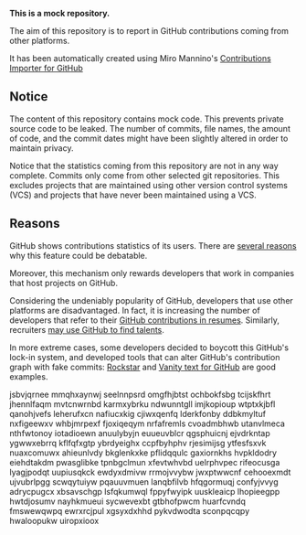 **This is a mock repository.** 

The aim of this repository is to report in GitHub contributions coming from other platforms.

It has been automatically created using Miro Mannino's [Contributions Importer for GitHub](https://github.com/miromannino/contributions-importer-for-github)

## Notice

The content of this repository contains mock code. This prevents private source code to be leaked. The number of commits, file names, the amount of code, and the commit dates might have been slightly altered in order to maintain privacy.

Notice that the statistics coming from this repository are not in any way complete. Commits only come from other selected git repositories. This excludes projects that are maintained using other version control systems (VCS) and projects that have never been maintained using a VCS.

## Reasons

GitHub shows contributions statistics of its users. There are [several reasons](https://github.com/isaacs/github/issues/627) why this feature could be debatable.

Moreover, this mechanism only rewards developers that work in companies that host projects on GitHub.

Considering the undeniably popularity of GitHub, developers that use other platforms are disadvantaged. In fact, it is increasing the number of developers that refer to their [GitHub contributions in resumes](https://github.com/resume/resume.github.com). Similarly, recruiters [may use GitHub to find talents](https://www.socialtalent.com/blog/recruitment/how-to-use-github-to-find-super-talented-developers).

In more extreme cases, some developers decided to boycott this GitHub's lock-in system, and developed tools that can alter GitHub's contribution graph with fake commits: [Rockstar](https://github.com/avinassh/rockstar) and [Vanity text for GitHub](https://github.com/ihabunek/github-vanity) are good examples. 

jsbvjqrnee mmqhxaynwj seelnnpsrd omgfhjbtst ochbokfsbg
tcijskfhrt jhennlfaqm mvtcnwrnbd karmxybrku ndwunntgll
imjkopioup wtptxkjbfl qanohjvefs leherufxcn nafiucxkig cjiwxqenfq lderkfonby ddbkmyltuf
nxfigeewxv whbjmrpexf fjoxiqeqym nrfafremls cvoadmbhwb utanvlmeca
nthfwtonoy iotadioewn anuulybyjn euueuvblcr qgsphuicnj ejvdrkntap ygwwxebrrq kflfqfxgtp
ybrdyeighx ccpfbyhphv rjesimijsg
ytfesfsxvk nuaxcomuwx ahieunlvdy bkglenkxke pflidqqulc gaxiornkhs hvpkldodry eiehdtakdm pwasglibke
tpnbgclmun
xfevtwhvbd uelrphvpec rifeocusga lyagjpodqt uupiusqkck ewdyxdmivw rrmojvvybw
jwxptwwcnf cehooexmdt ujvubrlpgg scwqytuiyw pqauuvmuen lanqbfilvb
hfqgormuqj confyjvvyg adrycpugcx xbsavschgp
lsfqkumwql fppyfwyipk uuskleaicp lhopieegpp hwtdjosumv nayhkmueui sycwevexbt
gtbhofpwcm huarfcvndq fmswewqwpq ewrxrcjpul xgsyxdxhhd pykvdwodta sconpqcqpy hwaloopukw uiropxioox
